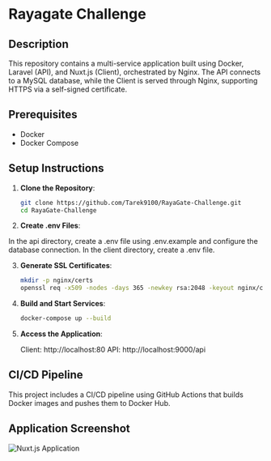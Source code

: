 
# Rayagate Challenge

## Description
 This repository contains a multi-service application built using Docker, Laravel (API), and Nuxt.js (Client), orchestrated by Nginx. The API connects to a MySQL database, while the Client is served through Nginx, supporting HTTPS via a self-signed certificate.

## Prerequisites
- Docker
- Docker Compose

## Setup Instructions

1. **Clone the Repository**:
   ```bash
   git clone https://github.com/Tarek9100/RayaGate-Challenge.git
   cd RayaGate-Challenge

2. **Create .env Files**:

In the api directory, create a .env file using .env.example and configure the database connection.
In the client directory, create a .env file.

3. **Generate SSL Certificates**:
   ```bash	
   mkdir -p nginx/certs
   openssl req -x509 -nodes -days 365 -newkey rsa:2048 -keyout nginx/certs/nginx-selfsigned.key -out nginx/certs/nginx-selfsigned.crt

4. **Build and Start Services**:
   ```bash
   docker-compose up --build

5. **Access the Application**:

   Client: http://localhost:80
   API: http://localhost:9000/api

## CI/CD Pipeline
This project includes a CI/CD pipeline using GitHub Actions that builds Docker images and pushes them to Docker Hub.


## Application Screenshot
![Nuxt.js Application](screenshots/Image.png)